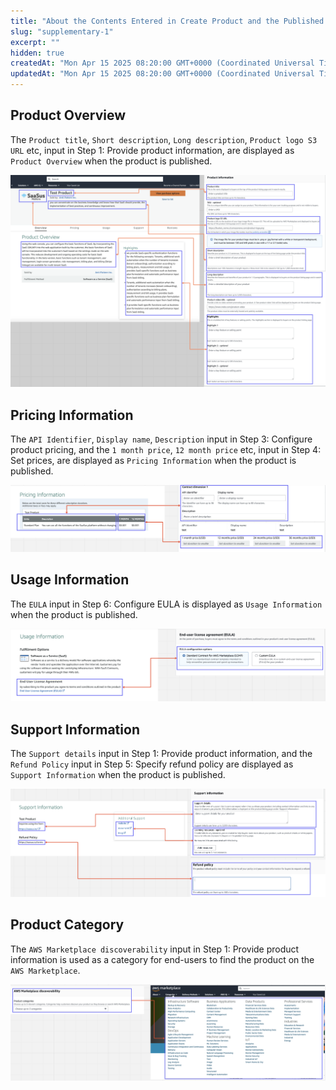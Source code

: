 ```yaml
---
title: "About the Contents Entered in Create Product and the Published Details"
slug: "supplementary-1"
excerpt: ""
hidden: true
createdAt: "Mon Apr 15 2025 08:20:00 GMT+0000 (Coordinated Universal Time)"
updatedAt: "Mon Apr 15 2025 08:20:00 GMT+0000 (Coordinated Universal Time)"
---
```

## Product Overview

The `Product title`, `Short description`, `Long description`, `Product logo S3 URL` etc, input in Step 1: Provide product information, are displayed as `Product Overview` when the product is published.

![supplementary-1-1](/img/part-4/aws-marketplace-integration/supplementary/supplementary-1-1.png)

## Pricing Information

The `API Identifier`, `Display name`, `Description` input in Step 3: Configure product pricing, and the `1 month price`, `12 month price` etc, input in Step 4: Set prices, are displayed as `Pricing Information` when the product is published.

![supplementary-1-2](/img/part-4/aws-marketplace-integration/supplementary/supplementary-1-2.png)

## Usage Information

The `EULA` input in Step 6: Configure EULA is displayed as `Usage Information` when the product is published.

![supplementary-1-3](/img/part-4/aws-marketplace-integration/supplementary/supplementary-1-3.png)

## Support Information

The `Support details` input in Step 1: Provide product information, and the `Refund Policy` input in Step 5: Specify refund policy are displayed as `Support Information` when the product is published.

![supplementary-1-4](/img/part-4/aws-marketplace-integration/supplementary/supplementary-1-4.png)

## Product Category

The `AWS Marketplace discoverability` input in Step 1: Provide product information is used as a category for end-users to find the product on the `AWS Marketplace`.

![supplementary-1-5](/img/part-4/aws-marketplace-integration/supplementary/supplementary-1-5.png)
